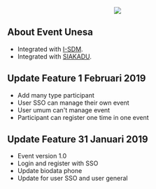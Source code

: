 <p align="center"><img src="https://statik.unesa.ac.id/simlitabmas_konten_statik/dist/img/unesa.png"></p>

## About Event Unesa

- Integrated with [I-SDM](https://i-sdm.unesa.ac.id).
- Integrated with [SIAKADU](https://siakadu.unesa.ac.id).

## Update Feature 1 Februari 2019
- Add many type participant
- User SSO can manage their own event
- User umum can't manage event
- Participant can register one time in one event

## Update Feature 31 Januari 2019
- Event version 1.0
- Login and register with SSO
- Update biodata phone
- Update for user SSO and user general

